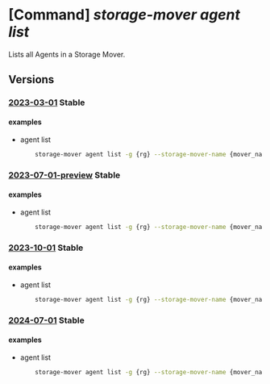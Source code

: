 # [Command] _storage-mover agent list_

Lists all Agents in a Storage Mover.

## Versions

### [2023-03-01](/Resources/mgmt-plane/L3N1YnNjcmlwdGlvbnMve30vcmVzb3VyY2Vncm91cHMve30vcHJvdmlkZXJzL21pY3Jvc29mdC5zdG9yYWdlbW92ZXIvc3RvcmFnZW1vdmVycy97fS9hZ2VudHM=/2023-03-01.xml) **Stable**

<!-- mgmt-plane /subscriptions/{}/resourcegroups/{}/providers/microsoft.storagemover/storagemovers/{}/agents 2023-03-01 -->

#### examples

- agent list
    ```bash
        storage-mover agent list -g {rg} --storage-mover-name {mover_name}
    ```

### [2023-07-01-preview](/Resources/mgmt-plane/L3N1YnNjcmlwdGlvbnMve30vcmVzb3VyY2Vncm91cHMve30vcHJvdmlkZXJzL21pY3Jvc29mdC5zdG9yYWdlbW92ZXIvc3RvcmFnZW1vdmVycy97fS9hZ2VudHM=/2023-07-01-preview.xml) **Stable**

<!-- mgmt-plane /subscriptions/{}/resourcegroups/{}/providers/microsoft.storagemover/storagemovers/{}/agents 2023-07-01-preview -->

#### examples

- agent list
    ```bash
        storage-mover agent list -g {rg} --storage-mover-name {mover_name}
    ```

### [2023-10-01](/Resources/mgmt-plane/L3N1YnNjcmlwdGlvbnMve30vcmVzb3VyY2Vncm91cHMve30vcHJvdmlkZXJzL21pY3Jvc29mdC5zdG9yYWdlbW92ZXIvc3RvcmFnZW1vdmVycy97fS9hZ2VudHM=/2023-10-01.xml) **Stable**

<!-- mgmt-plane /subscriptions/{}/resourcegroups/{}/providers/microsoft.storagemover/storagemovers/{}/agents 2023-10-01 -->

#### examples

- agent list
    ```bash
        storage-mover agent list -g {rg} --storage-mover-name {mover_name}
    ```

### [2024-07-01](/Resources/mgmt-plane/L3N1YnNjcmlwdGlvbnMve30vcmVzb3VyY2Vncm91cHMve30vcHJvdmlkZXJzL21pY3Jvc29mdC5zdG9yYWdlbW92ZXIvc3RvcmFnZW1vdmVycy97fS9hZ2VudHM=/2024-07-01.xml) **Stable**

<!-- mgmt-plane /subscriptions/{}/resourcegroups/{}/providers/microsoft.storagemover/storagemovers/{}/agents 2024-07-01 -->

#### examples

- agent list
    ```bash
        storage-mover agent list -g {rg} --storage-mover-name {mover_name}
    ```
